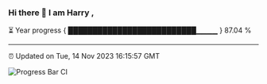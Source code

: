 ### Hi there 👋 I am Harry , 

⏳ Year progress { ██████████████████████████▁▁▁▁ } 87.04 %

---

⏰ Updated on Tue, 14 Nov 2023 16:15:57 GMT

![Progress Bar CI](https://github.com/duykhang68/duykhang68/workflows/Progress%20Bar%20CI/badge.svg)
